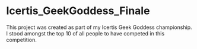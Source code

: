 # Icertis_GeekGoddess_Finale
This project was created as part of my Icertis Geek Goddess championship. I stood amongst the top 10 of all people to have competed in this competition. 
